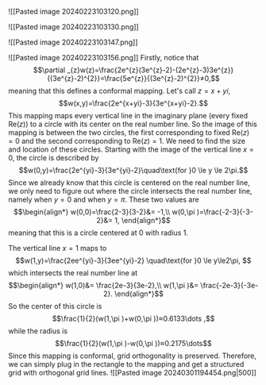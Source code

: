 ![[Pasted image 20240223103120.png]]

![[Pasted image 20240223103130.png]]

![[Pasted image 20240223103147.png]]

![[Pasted image 20240223103156.png]]
Firstly, notice that 
$$\partial _{z}w(z)=\frac{2e^{z}(3e^{z}-2)-(2e^{z}-3)3e^{z}}{(3e^{z}-2)^{2}}=\frac{5e^{z}}{(3e^{z}-2)^{2}}≠0,$$
meaning that this defines a conformal mapping.
Let's call $z=x+yi$,
$$w(x,y)=\frac{2e^{x+yi}-3}{3e^{x+yi}-2}.$$
This mapping maps every vertical line in the imaginary plane (every fixed $\text{Re}(z)$) to a circle with its center on the real number line. So the image of this mapping is between the two circles, the first corresponding to fixed $\text{Re}(z)=0$ and the second corresponding to $\text{Re}(z)=1$.
We need to find the size and location of these circles. Starting with the image of the vertical line $x=0$, the circle is described by
$$w(0,y)=\frac{2e^{yi}-3}{3e^{yi}-2}\quad\text{for }0 \le y \le 2\pi.$$
Since we already know that this circle is centered on the real number line, we only need to figure out where the circle intersects the real number line, namely when $y=0$ and when $y=\pi$. These two values are
$$\begin{align*}
w(0,0)=\frac{2-3}{3-2}&= -1,\\
w(0,\pi )=\frac{-2-3}{-3-2}&= 1,
\end{align*}$$
meaning that this is a circle centered at $0$ with radius $1$.

The vertical line $x=1$ maps to 
$$w(1,y)=\frac{2ee^{yi}-3}{3ee^{yi}-2} \quad\text{for }0 \le y\le2\pi, $$
which intersects the real number line at 
$$\begin{align*}
w(1,0)&= \frac{2e-3}{3e-2},\\
w(1,\pi )&= \frac{-2e-3}{-3e-2}.
\end{align*}$$
So the center of this circle is
$$\frac{1}{2}(w(1,\pi )+w(0,\pi ))≈0.6133\dots ,$$
while the radius is
$$\frac{1}{2}(w(1,\pi )-w(0,\pi ))≈0.2175\dots$$
Since this mapping is conformal, grid orthogonality is preserved. Therefore, we can simply plug in the rectangle to the mapping and get a structured grid with orthogonal grid lines.
![[Pasted image 20240301194454.png|500]]
